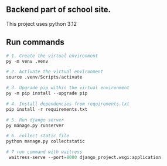 ## Backend part of school site. 

This project uses python 3.12

## Run commands

```python
# 1. Create the virtual environment
py -m venv .venv

# 2. Activate the virtual environment
source .venv/Scripts/activate

# 3. Upgrade pip within the virtual environment
py -m pip install --upgrade pip

# 4. Install dependencies from requirements.txt
pip install -r requirements.txt

# 5. Run django server
py manage.py runserver

# 6. collect static file
python manage.py collectstatic

# 7 run command with waitress
 waitress-serve --port=8000 django_project.wsgi:application

 
```
